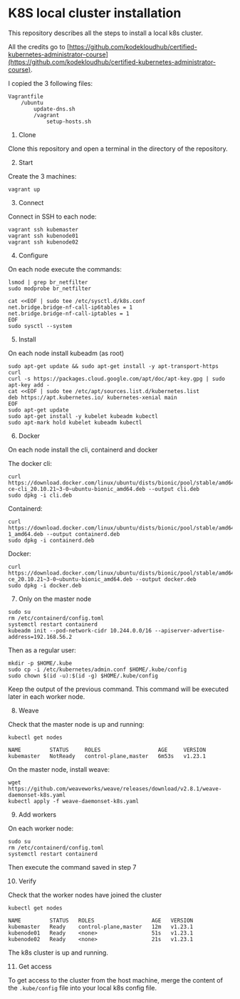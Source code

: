 # K8S local cluster installation

This repository describes all the steps to install a local k8s cluster.

All the credits go to [https://github.com/kodekloudhub/certified-kubernetes-administrator-course](https://github.com/kodekloudhub/certified-kubernetes-administrator-course).

I copied the 3 following files:
```
Vagrantfile
    /ubuntu
        update-dns.sh
        /vagrant
            setup-hosts.sh
```

1. Clone

Clone this repository and open a terminal in the directory of the repository.

2.  Start

Create the 3 machines:
```
vagrant up
```

3.  Connect

Connect in SSH to each node:

```
vagrant ssh kubemaster
vagrant ssh kubenode01
vagrant ssh kubenode02
```
4.  Configure

On each node execute the commands:
```
lsmod | grep br_netfilter
sudo modprobe br_netfilter

cat <<EOF | sudo tee /etc/sysctl.d/k8s.conf
net.bridge.bridge-nf-call-ip6tables = 1
net.bridge.bridge-nf-call-iptables = 1
EOF
sudo sysctl --system
```

5.  Install

On each node install kubeadm (as root)
```
sudo apt-get update && sudo apt-get install -y apt-transport-https curl
curl -s https://packages.cloud.google.com/apt/doc/apt-key.gpg | sudo apt-key add -
cat <<EOF | sudo tee /etc/apt/sources.list.d/kubernetes.list
deb https://apt.kubernetes.io/ kubernetes-xenial main
EOF
sudo apt-get update
sudo apt-get install -y kubelet kubeadm kubectl
sudo apt-mark hold kubelet kubeadm kubectl
```

6.  Docker

On each node install the cli, containerd and docker

The docker cli:
```
curl https://download.docker.com/linux/ubuntu/dists/bionic/pool/stable/amd64/docker-ce-cli_20.10.21~3-0~ubuntu-bionic_amd64.deb --output cli.deb
sudo dpkg -i cli.deb
```

Containerd:
```
curl https://download.docker.com/linux/ubuntu/dists/bionic/pool/stable/amd64/containerd.io_1.6.9-1_amd64.deb --output containerd.deb
sudo dpkg -i containerd.deb
```

Docker:
```
curl https://download.docker.com/linux/ubuntu/dists/bionic/pool/stable/amd64/docker-ce_20.10.21~3-0~ubuntu-bionic_amd64.deb --output docker.deb
sudo dpkg -i docker.deb 
```

7.  Only on the master node

```
sudo su
rm /etc/containerd/config.toml
systemctl restart containerd
kubeadm init --pod-network-cidr 10.244.0.0/16 --apiserver-advertise-address=192.168.56.2
```

Then as a regular user:
```
mkdir -p $HOME/.kube
sudo cp -i /etc/kubernetes/admin.conf $HOME/.kube/config
sudo chown $(id -u):$(id -g) $HOME/.kube/config
```

Keep the output of the previous command. This command will be executed later in each worker node.

8.  Weave

Check that the master node is up and running:
```
kubectl get nodes

NAME         STATUS     ROLES                  AGE     VERSION
kubemaster   NotReady   control-plane,master   6m53s   v1.23.1
```

On the master node, install weave:

```
wget https://github.com/weaveworks/weave/releases/download/v2.8.1/weave-daemonset-k8s.yaml
kubectl apply -f weave-daemonset-k8s.yaml
```

9.  Add workers

On each worker node:
```
sudo su
rm /etc/containerd/config.toml
systemctl restart containerd
```

Then execute the command saved in step 7

10. Verify

Check that the worker nodes have joined the cluster
```
kubectl get nodes

NAME         STATUS   ROLES                  AGE   VERSION
kubemaster   Ready    control-plane,master   12m   v1.23.1
kubenode01   Ready    <none>                 51s   v1.23.1
kubenode02   Ready    <none>                 21s   v1.23.1
```

The k8s cluster is up and running.

11. Get access

To get access to the cluster from the host machine, merge the content of the ```.kube/config``` file into your local k8s config file.


